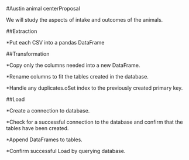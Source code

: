 

#Austin animal centerProposal

We will study the aspects of intake and outcomes of the animals.

##Extraction
 
*Put each CSV into a pandas DataFrame

##Transformation

*Copy only the columns needed into a new DataFrame.

*Rename columns to fit the tables created in the database.

*Handle any duplicates.oSet index to the previously created primary key.

##Load

*Create a connection to database.

*Check for a successful connection to the database and confirm that the tables have been created.

*Append DataFrames to tables. 

*Confirm successful Load by querying database.